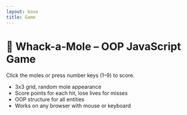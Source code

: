 ```yaml
---
layout: base
title: Game
---
```

# 🐹 Whack-a-Mole – OOP JavaScript Game

Click the moles or press number keys (1–9) to score.  
- 3x3 grid, random mole appearance  
- Score points for each hit, lose lives for misses  
- OOP structure for all entities  
- Works on any browser with mouse or keyboard  

<canvas id="gameCanvas" width="450" height="450"></canvas>
<script>
  // ======= Hole Class =======
  class Hole {
    constructor(x, y, size, index) {
      this.x = x;
      this.y = y;
      this.size = size;
      this.index = index; // number 1-9
      this.hasMole = false;
    }
    draw(ctx) {
      ctx.fillStyle = "#654321"; // brown hole
      ctx.fillRect(this.x, this.y, this.size, this.size);
      ctx.strokeStyle = "black";
      ctx.strokeRect(this.x, this.y, this.size, this.size);
    }
  }

  // ======= Mole Class =======
  class Mole {
    constructor(hole, duration=1000) {
      this.hole = hole;
      this.hole.hasMole = true;
      this.duration = duration; // ms
      this.startTime = Date.now();
    }
    draw(ctx) {
      const { x, y, size } = this.hole;
      ctx.fillStyle = "green"; // visible mole
      ctx.beginPath();
      ctx.arc(x + size/2, y + size/2, size/3, 0, 2*Math.PI);
      ctx.fill();
    }
    update() {
      if(Date.now() - this.startTime > this.duration) {
        this.hole.hasMole = false;
        return false; // mole disappears
      }
      return true;
    }
  }

  // ======= Game Class =======
  class Game {
    constructor(canvasId) {
      this.canvas = document.getElementById(canvasId);
      this.ctx = this.canvas.getContext("2d");

      this.canvas.tabIndex = 1;
      this.canvas.style.outline = "none";
      this.canvas.focus();

      // Grid setup
      this.gridSize = 3;
      this.holeSize = this.canvas.width / this.gridSize;
      this.holes = [];
      let index = 1;
      for(let row=0; row<this.gridSize; row++){
        for(let col=0; col<this.gridSize; col++){
          this.holes.push(new Hole(col*this.holeSize, row*this.holeSize, this.holeSize, index));
          index++;
        }
      }

      // Game state
      this.moles = [];
      this.score = 0;
      this.highScore = localStorage.getItem("whackAMoleHighScore") || 0;
      this.lives = 5;
      this.spawnInterval = 1500; // ms
      this.lastSpawn = Date.now();
      this.state = "title";

      // Input
      this.keys = {};
      window.addEventListener("keydown", e => this.keys[e.key] = true);
      window.addEventListener("keyup", e => this.keys[e.key] = false);
      this.canvas.addEventListener("click", e => this.handleClick(e));

      requestAnimationFrame(() => this.update());
    }

    start() {
      this.score = 0;
      this.lives = 5;
      this.moles = [];
      this.lastSpawn = Date.now();
      this.state = "playing";
    }

    spawnMole() {
      const emptyHoles = this.holes.filter(h => !h.hasMole);
      if(emptyHoles.length === 0) return;
      const hole = emptyHoles[Math.floor(Math.random() * emptyHoles.length)];
      this.moles.push(new Mole(hole, 1000));
    }

    handleClick(e) {
      const rect = this.canvas.getBoundingClientRect();
      const mx = e.clientX - rect.left;
      const my = e.clientY - rect.top;
      for(const mole of this.moles){
        const { x, y, size } = mole.hole;
        const cx = x + size/2;
        const cy = y + size/2;
        const r = size/3;
        if(Math.hypot(mx - cx, my - cy) <= r){
          mole.hole.hasMole = false;
          this.moles = this.moles.filter(m => m !== mole);
          this.score += 10;
        }
      }
    }

    checkKeys() {
      for(const key in this.keys){
        if(this.keys[key] && !isNaN(key)){
          const num = parseInt(key);
          const hole = this.holes.find(h => h.index === num);
          if(hole && hole.hasMole){
            const mole = this.moles.find(m => m.hole === hole);
            if(mole){
              hole.hasMole = false;
              this.moles = this.moles.filter(m => m !== mole);
              this.score += 10;
            }
          }
          this.keys[key] = false;
        }
      }
    }

    update() {
      // Clear
      this.ctx.fillStyle = "lightblue";
      this.ctx.fillRect(0, 0, this.canvas.width, this.canvas.height);

      if(this.state === "title") this.drawTitle();
      else if(this.state === "playing") this.updateGame();
      else if(this.state === "gameover") this.drawGameOver();

      requestAnimationFrame(() => this.update());
    }

    updateGame() {
      // Spawn new mole
      if(Date.now() - this.lastSpawn > this.spawnInterval){
        this.spawnMole();
        this.lastSpawn = Date.now();
      }

      // Update moles
      for(let i=this.moles.length-1; i>=0; i--){
        if(!this.moles[i].update()){
          this.moles.splice(i,1);
          this.lives--;
          if(this.lives <= 0){
            this.state = "gameover";
            if(this.score > this.highScore){
              this.highScore = this.score;
              localStorage.setItem("whackAMoleHighScore", this.highScore);
            }
          }
        }
      }

      // Check key presses
      this.checkKeys();

      // Draw holes and moles
      for(const hole of this.holes) hole.draw(this.ctx);
      for(const mole of this.moles) mole.draw(this.ctx);

      // Draw HUD
      this.ctx.fillStyle = "black";
      this.ctx.font = "20px Arial";
      this.ctx.fillText("Score: " + this.score, 10, 20);
      this.ctx.fillText("High Score: " + this.highScore, 10, 45);
      this.ctx.fillText("Lives: " + this.lives, 10, 70);
    }

    drawTitle() {
      this.ctx.fillStyle = "black";
      this.ctx.font = "36px Arial";
      this.ctx.fillText("🐹 Whack-a-Mole", 80, 200);
      this.ctx.font = "24px Arial";
      this.ctx.fillText("Click or press 1-9 to hit moles", 50, 250);
      this.ctx.fillText("Press ENTER or Click to Start", 70, 300);
      if(this.keys["Enter"]) this.start();
    }

    drawGameOver() {
      this.ctx.fillStyle = "red";
      this.ctx.font = "36px Arial";
      this.ctx.fillText("GAME OVER", 110, 200);
      this.ctx.fillStyle = "black";
      this.ctx.font = "24px Arial";
      this.ctx.fillText("Final Score: " + this.score, 130, 250);
      this.ctx.fillText("Press ENTER or Click to Restart", 50, 300);
      if(this.keys["Enter"]) this.start();
    }
  }

  new Game("gameCanvas");
</script>




